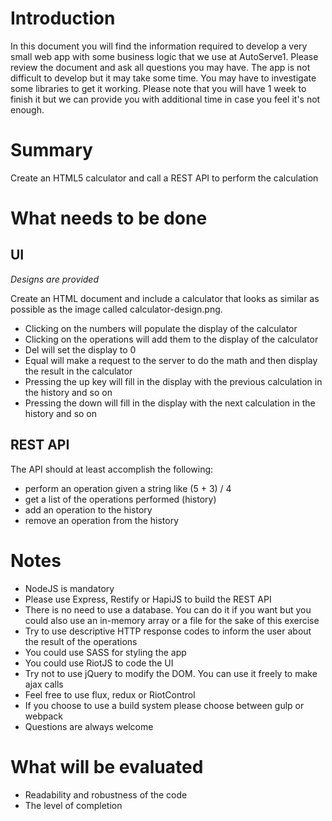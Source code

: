 Introduction
============
In this document you will find the information required to develop a very small web app with some business logic that we use at AutoServe1.
Please review the document and ask all questions you may have.
The app is not difficult to develop but it may take some time. You may have to investigate some libraries to get it working.
Please note that you will have 1 week to finish it but we can provide you with additional time in case you feel it's not enough.   

Summary
=======
Create an HTML5 calculator and call a REST API to perform the calculation

What needs to be done
=====================

UI
--
*Designs are provided*

Create an HTML document and include a calculator that looks as similar as possible as the image called calculator-design.png.

* Clicking on the numbers will populate the display of the calculator
* Clicking on the operations will add them to the display of the calculator
* Del will set the display to 0
* Equal will make a request to the server to do the math and then display the result in the calculator
* Pressing the up key will fill in the display with the previous calculation in the history and so on
* Pressing the down will fill in the display with the next calculation in the history and so on

REST API
--------

The API should at least accomplish the following:
  * perform an operation given a string like (5 + 3) / 4
  * get a list of the operations performed (history)
  * add an operation to the history
  * remove an operation from the history

Notes
=====
  * NodeJS is mandatory
  * Please use Express, Restify or HapiJS to build the REST API
  * There is no need to use a database. You can do it if you want but you could also use an in-memory array or a file for the sake of this exercise
  * Try to use descriptive HTTP response codes to inform the user about the result of the operations
  * You could use SASS for styling the app
  * You could use RiotJS to code the UI
  * Try not to use jQuery to modify the DOM. You can use it freely to make ajax calls
  * Feel free to use flux, redux or RiotControl
  * If you choose to use a build system please choose between gulp or webpack
  * Questions are always welcome

What will be evaluated
======================
  * Readability and robustness of the code
  * The level of completion